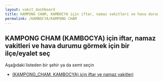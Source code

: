 ```yaml
---
layout: vakit_dashboard
title: KAMPONG CHAM, KAMBOCYA için iftar, namaz vakitleri ve hava durumu - ilçe/eyalet seç
permalink: /KAMBOCYA/KAMPONG CHAM
---
```


## KAMPONG CHAM (KAMBOCYA) için iftar, namaz vakitleri ve hava durumu  görmek için bir ilçe/eyalet seç

Aşağıdaki listeden bir şehir ya da semt seçin

* [ (KAMPONG_CHAM, KAMBOCYA) için iftar ve namaz vakitleri](/KAMBOCYA/KAMPONG_CHAM/)

<script type="text/javascript">
  var GLOBAL_COUNTRY = 'KAMBOCYA';
  var GLOBAL_CITY = 'KAMPONG CHAM';
  var GLOBAL_STATE = 'KAMPONG CHAM';
</script>
